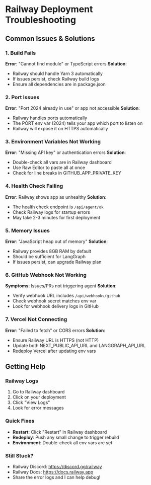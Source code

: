 # Railway Deployment Troubleshooting

## Common Issues & Solutions

### 1. Build Fails

**Error**: "Cannot find module" or TypeScript errors
**Solution**:

- Railway should handle Yarn 3 automatically
- If issues persist, check Railway build logs
- Ensure all dependencies are in package.json

### 2. Port Issues

**Error**: "Port 2024 already in use" or app not accessible
**Solution**:

- Railway handles ports automatically
- The PORT env var (2024) tells your app which port to listen on
- Railway will expose it on HTTPS automatically

### 3. Environment Variables Not Working

**Error**: "Missing API key" or authentication errors
**Solution**:

- Double-check all vars are in Railway dashboard
- Use Raw Editor to paste all at once
- Check for line breaks in GITHUB_APP_PRIVATE_KEY

### 4. Health Check Failing

**Error**: Railway shows app as unhealthy
**Solution**:

- The health check endpoint is `/api/agent/ok`
- Check Railway logs for startup errors
- May take 2-3 minutes for first deployment

### 5. Memory Issues

**Error**: "JavaScript heap out of memory"
**Solution**:

- Railway provides 8GB RAM by default
- Should be sufficient for LangGraph
- If issues persist, can upgrade Railway plan

### 6. GitHub Webhook Not Working

**Symptoms**: Issues/PRs not triggering agent
**Solution**:

- Verify webhook URL includes `/api/webhooks/github`
- Check webhook secret matches env var
- Look for webhook delivery logs in GitHub

### 7. Vercel Not Connecting

**Error**: "Failed to fetch" or CORS errors
**Solution**:

- Ensure Railway URL is HTTPS (not HTTP)
- Update both NEXT_PUBLIC_API_URL and LANGGRAPH_API_URL
- Redeploy Vercel after updating env vars

## Getting Help

### Railway Logs

1. Go to Railway dashboard
2. Click on your deployment
3. Click "View Logs"
4. Look for error messages

### Quick Fixes

- **Restart**: Click "Restart" in Railway dashboard
- **Redeploy**: Push any small change to trigger rebuild
- **Environment**: Double-check all env vars are set

### Still Stuck?

- Railway Discord: https://discord.gg/railway
- Railway Docs: https://docs.railway.app
- Share the error logs and I can help debug!
